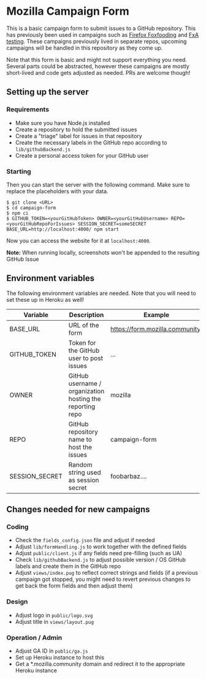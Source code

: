 # Mozilla Campaign Form

This is a basic campaign form to submit issues to a GitHub repository. This has previously been used in campaigns such as [Firefox Foxfooding](https://community.mozilla.org/en/campaigns/firefox-foxfooding-campaign/) and [FxA testing](https://community.mozilla.org/en/campaigns/fxa-settings-test-day/). These campaigns previously lived in separate repos, upcoming campaigns will be handled in this repository as they come up.

Note that this form is basic and might not support everything you need. Several parts could be abstracted, however these campaigns are mostly short-lived and code gets adjusted as needed. PRs are welcome though!

## Setting up the server

### Requirements

* Make sure you have Node.js installed
* Create a repository to hold the submitted issues
* Create a "triage" label for issues in that repository
* Create the necessary labels in the GitHub repo according to `lib/githubBackend.js`
* Create a personal access token for your GitHub user

### Starting

Then you can start the server with the following command. Make sure to replace the placeholders with your data.

```
$ git clone <URL>
$ cd campaign-form
$ npm ci
$ GITHUB_TOKEN=<yourGitHubToken> OWNER=<yourGitHubUsername> REPO=<yourGitHubRepoForIssues> SESSION_SECRET=someSECRET BASE_URL=http://localhost:4000/ npm start
```

Now you can access the website for it at ```localhost:4000```.

**Note:** When running locally, screenshots won't be appended to the resulting GitHub Issue

## Environment variables

The following environment variables are needed. Note that you will need to set these up in Heroku as well!

| Variable | Description | Example
|---|---|---|
| BASE_URL | URL of the form | https://form.mozilla.community/ |
| GITHUB_TOKEN | Token for the GitHub user to post issues | ... |
| OWNER | GitHub username / organization hosting the reporting repo | mozilla |
| REPO | GitHub repository name to host the issues | campaign-form |
| SESSION_SECRET | Random string used as session secret | foobarbaz.... |

## Changes needed for new campaigns

### Coding

* Check the `fields_config.json` file and adjust if needed
* Adjust `lib/formHandling.js` to work together with the defined fields
* Adjust `public/client.js` if any fields need pre-filling (such as UA)
* Check `lib/githubBackend.js` to adjust possible version / OS GitHub labels and create them in the GitHub repo
* Adjust `views/index.pug` to reflect correct strings and fields (if a previous campaign got stopped, you might need to revert previous changes to get back the form fields and then adjust them)

### Design
* Adjust logo in `public/logo.svg`
* Adjust title in `views/layout.pug`

### Operation / Admin
* Adjust GA ID in `public/ga.js`
* Set up Heroku instance to host this
* Get a *.mozilla.community domain and redirect it to the appropriate Heroku instance
